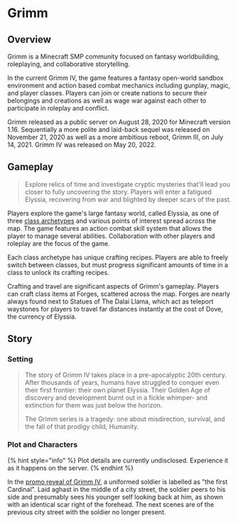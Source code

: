 # Grimm

## Overview

Grimm is a Minecraft SMP community focused on fantasy worldbuilding, roleplaying, and collaborative storytelling.&#x20;

In the current Grimm IV, the game features a fantasy open-world sandbox environment and action based combat mechanics including gunplay, magic, and player classes. Players can join or create nations to secure their belongings and creations as well as wage war against each other to participate in roleplay and conflict.

Grimm released as a public server on August 28, 2020 for Minecraft version 1.16. Sequentially a more polite and laid-back sequel was released on November 21, 2020 as well as a more ambitious reboot, Grimm III, on July 14, 2021. Grimm IV was released on May 20, 2022.

## Gameplay

> Explore relics of time and investigate cryptic mysteries that'll lead you closer to fully uncovering the story. Players will enter a fatigued Elyssia, recovering from war and blighted by deeper scars of the past.

Players explore the game's large fantasy world, called Elyssia, as one of three [class archetypes](getting-started/choosing-your-class..md) and various points of interest spread across the map. The game features an action combat skill system that allows the player to manage several abilities. Collaboration with other players and roleplay are the focus of the game.

Each class archetype has unique crafting recipes. Players are able to freely switch between classes, but must progress significant amounts of time in a class to unlock its crafting recipes.&#x20;

Crafting and travel are significant aspects of Grimm's gameplay. Players can craft class items at Forges, scattered across the map. Forges are nearly always found next to Statues of The Dalai Llama, which act as teleport waystones for players to travel far distances instantly at the cost of Dove, the currency of Elyssia.



## Story

### Setting

> The story of Grimm IV takes place in a pre-apocalyptic 20th century. After thousands of years, humans have struggled to conquer even their first frontier: their own planet Elyssia. Their Golden Age of discovery and development burnt out in a fickle whimper- and extinction for them was just below the horizon.
>
> The Grimm series is a tragedy: one about misdirection, survival, and the fall of that prodigy child, Humanity.

### Plot and Characters

{% hint style="info" %}
Plot details are currently undisclosed. Experience it as it happens on the server.
{% endhint %}

In the [promo reveal of Grimm IV](https://www.youtube.com/watch?v=fUyr7EzW91w), a uniformed soldier is labelled as "the first Cardinal". Laid aghast in the middle of a city street, the soldier peers to his side and presumably sees his younger self looking back at him, as shown with an identical scar right of the forehead. The next scenes are of the previous city street with the soldier no longer present.
